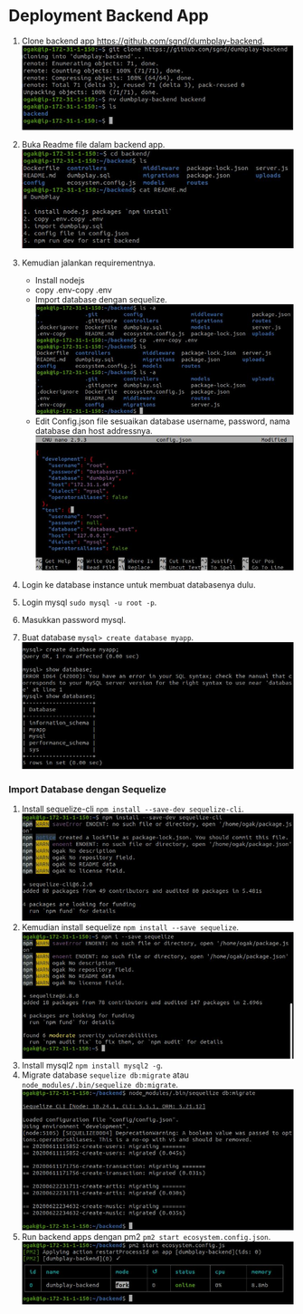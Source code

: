 # Deployment Backend App
1. Clone backend app https://github.com/sgnd/dumbplay-backend.
![Backend App Deployment](screenshot/gambar0.jpg) <br />
2. Buka Readme file dalam backend app.
![Backend App Deployment](screenshot/gambar1.jpg) <br />

3. Kemudian jalankan requirementnya.   
   - Install nodejs
   - copy .env-copy .env
   - Import database dengan sequelize.
   ![Backend App Deployment](screenshot/gambar1a.jpg) <br />
   - Edit Config.json file sesuaikan database username, password, nama database dan host addressnya.
    ![Backend App Deployment](screenshot/gambar1b.jpg) <br />

4. Login ke database instance untuk membuat databasenya dulu.
5. Login mysql ``sudo mysql -u root -p``.
6. Masukkan password mysql.
7. Buat database ``mysql> create database myapp``.
![Backend App Deployment](screenshot/gambar1c.jpg) <br />

### Import Database dengan Sequelize ###
1. Install sequelize-cli ``npm install --save-dev sequelize-cli``.
![Backend App Deployment](screenshot/gambar2.jpg) <br />
2. Kemudian install sequelize ``npm install --save sequelize``.
![Backend App Deployment](screenshot/gambar2a.jpg) <br />
3. Install mysql2 ``npm install mysql2 -g``.
4. Migrate database ``sequelize db:migrate`` atau ``node_modules/.bin/sequelize db:migrate``.
![Backend App Deployment](screenshot/gambar2c.jpg) <br />
5. Run backend apps dengan pm2 ``pm2 start ecosystem.config.json``.
![Backend App Deployment](screenshot/gambar3.jpg) <br />
